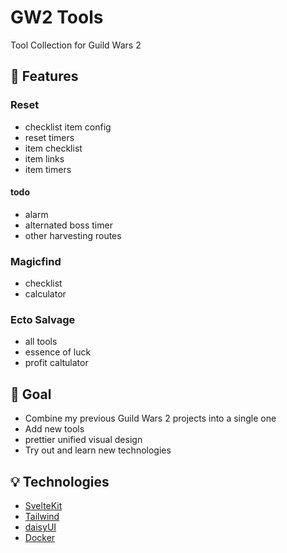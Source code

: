 # GW2 Tools

Tool Collection for Guild Wars 2

## 📖 Features

### Reset

- checklist item config
- reset timers
- item checklist
- item links
- item timers

#### todo

- alarm
- alternated boss timer
- other harvesting routes

### Magicfind

- checklist
- calculator

### Ecto Salvage

- all tools
- essence of luck
- profit caltulator

## 🎯 Goal

- Combine my previous Guild Wars 2 projects into a single one
- Add new tools
- prettier unified visual design
- Try out and learn new technologies

## 💡 Technologies

- [SvelteKit](https://kit.svelte.dev/)
- [Tailwind](https://tailwindcss.com/)
- [daisyUI](https://daisyui.com/)
- [Docker](https://www.docker.com/)
